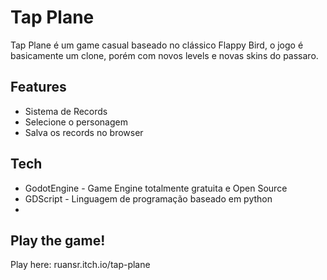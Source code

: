 # Tap Plane
Tap Plane é um game casual baseado no clássico Flappy Bird, o jogo é basicamente um clone, porém com novos levels e novas skins do passaro.

## Features

- Sistema de Records
- Selecione o personagem
- Salva os records no browser

## Tech

- GodotEngine - Game Engine totalmente gratuita e Open Source
- GDScript - Linguagem de programação baseado em python
- 
## Play the game!
Play here: ruansr.itch.io/tap-plane
